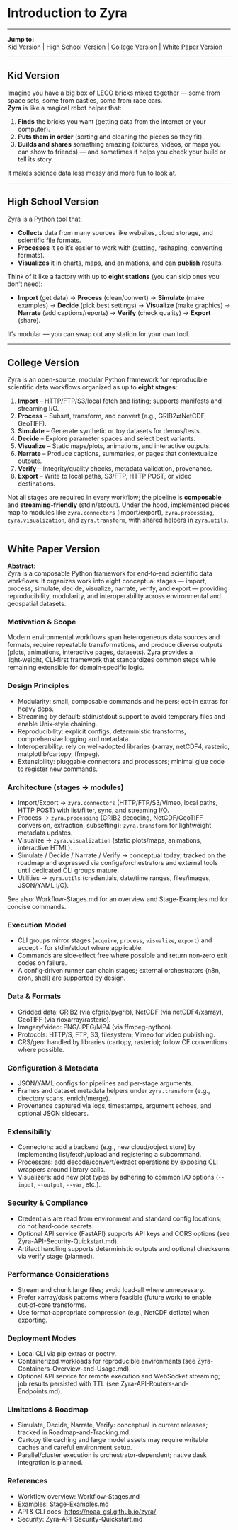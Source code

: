 # Introduction to Zyra

---

**Jump to:**  
[Kid Version](#kid-version) | [High School Version](#high-school-version) | [College Version](#college-version) | [White Paper Version](#white-paper-version)

---

## Kid Version
Imagine you have a big box of LEGO bricks mixed together — some from space sets, some from castles, some from race cars.  
**Zyra** is like a magical robot helper that:
1. **Finds** the bricks you want (getting data from the internet or your computer).  
2. **Puts them in order** (sorting and cleaning the pieces so they fit).  
3. **Builds and shares** something amazing (pictures, videos, or maps you can show to friends) — and sometimes it helps you check your build or tell its story.

It makes science data less messy and more fun to look at.

---

## High School Version
Zyra is a Python tool that:
- **Collects** data from many sources like websites, cloud storage, and scientific file formats.  
- **Processes** it so it’s easier to work with (cutting, reshaping, converting formats).  
- **Visualizes** it in charts, maps, and animations, and can **publish** results.  

Think of it like a factory with up to **eight stations** (you can skip ones you don’t need):
- **Import** (get data) → **Process** (clean/convert) → **Simulate** (make examples) → **Decide** (pick best settings) → **Visualize** (make graphics) → **Narrate** (add captions/reports) → **Verify** (check quality) → **Export** (share).

It’s modular — you can swap out any station for your own tool.

---

## College Version
Zyra is an open-source, modular Python framework for reproducible scientific data workflows organized as up to **eight stages**:
1. **Import** – HTTP/FTP/S3/local fetch and listing; supports manifests and streaming I/O.  
2. **Process** – Subset, transform, and convert (e.g., GRIB2⇄NetCDF, GeoTIFF).  
3. **Simulate** – Generate synthetic or toy datasets for demos/tests.  
4. **Decide** – Explore parameter spaces and select best variants.  
5. **Visualize** – Static maps/plots, animations, and interactive outputs.  
6. **Narrate** – Produce captions, summaries, or pages that contextualize outputs.  
7. **Verify** – Integrity/quality checks, metadata validation, provenance.  
8. **Export** – Write to local paths, S3/FTP, HTTP POST, or video destinations.  

Not all stages are required in every workflow; the pipeline is **composable** and **streaming‑friendly** (stdin/stdout). Under the hood, implemented pieces map to modules like `zyra.connectors` (import/export), `zyra.processing`, `zyra.visualization`, and `zyra.transform`, with shared helpers in `zyra.utils`.

---

## White Paper Version
**Abstract:**  
Zyra is a composable Python framework for end‑to‑end scientific data workflows. It organizes work into eight conceptual stages — import, process, simulate, decide, visualize, narrate, verify, and export — providing reproducibility, modularity, and interoperability across environmental and geospatial datasets.

### Motivation & Scope
Modern environmental workflows span heterogeneous data sources and formats, require repeatable transformations, and produce diverse outputs (plots, animations, interactive pages, datasets). Zyra provides a light‑weight, CLI‑first framework that standardizes common steps while remaining extensible for domain‑specific logic.

### Design Principles
- Modularity: small, composable commands and helpers; opt‑in extras for heavy deps.  
- Streaming by default: stdin/stdout support to avoid temporary files and enable Unix‑style chaining.  
- Reproducibility: explicit configs, deterministic transforms, comprehensive logging and metadata.  
- Interoperability: rely on well‑adopted libraries (xarray, netCDF4, rasterio, matplotlib/cartopy, ffmpeg).  
- Extensibility: pluggable connectors and processors; minimal glue code to register new commands.  

### Architecture (stages → modules)
- Import/Export → `zyra.connectors` (HTTP/FTP/S3/Vimeo, local paths, HTTP POST) with list/filter, sync, and streaming I/O.  
- Process → `zyra.processing` (GRIB2 decoding, NetCDF/GeoTIFF conversion, extraction, subsetting); `zyra.transform` for lightweight metadata updates.  
- Visualize → `zyra.visualization` (static plots/maps, animations, interactive HTML).  
- Simulate / Decide / Narrate / Verify → conceptual today; tracked on the roadmap and expressed via configs/orchestrators and external tools until dedicated CLI groups mature.  
- Utilities → `zyra.utils` (credentials, date/time ranges, files/images, JSON/YAML I/O).  

See also: Workflow-Stages.md for an overview and Stage-Examples.md for concise commands.

### Execution Model
- CLI groups mirror stages (`acquire`, `process`, `visualize`, `export`) and accept `-` for stdin/stdout where applicable.  
- Commands are side‑effect free where possible and return non‑zero exit codes on failure.  
- A config‑driven runner can chain stages; external orchestrators (n8n, cron, shell) are supported by design.  

### Data & Formats
- Gridded data: GRIB2 (via cfgrib/pygrib), NetCDF (via netCDF4/xarray), GeoTIFF (via rioxarray/rasterio).  
- Imagery/video: PNG/JPEG/MP4 (via ffmpeg-python).  
- Protocols: HTTP/S, FTP, S3, filesystem; Vimeo for video publishing.  
- CRS/geo: handled by libraries (cartopy, rasterio); follow CF conventions where possible.  

### Configuration & Metadata
- JSON/YAML configs for pipelines and per‑stage arguments.  
- Frames and dataset metadata helpers under `zyra.transform` (e.g., directory scans, enrich/merge).  
- Provenance captured via logs, timestamps, argument echoes, and optional JSON sidecars.  

### Extensibility
- Connectors: add a backend (e.g., new cloud/object store) by implementing list/fetch/upload and registering a subcommand.  
- Processors: add decode/convert/extract operations by exposing CLI wrappers around library calls.  
- Visualizers: add new plot types by adhering to common I/O options (`--input`, `--output`, `--var`, etc.).  

### Security & Compliance
- Credentials are read from environment and standard config locations; do not hard‑code secrets.  
- Optional API service (FastAPI) supports API keys and CORS options (see Zyra-API-Security-Quickstart.md).  
- Artifact handling supports deterministic outputs and optional checksums via verify stage (planned).  

### Performance Considerations
- Stream and chunk large files; avoid load‑all where unnecessary.  
- Prefer xarray/dask patterns where feasible (future work) to enable out‑of‑core transforms.  
- Use format‑appropriate compression (e.g., NetCDF deflate) when exporting.  

### Deployment Modes
- Local CLI via pip extras or poetry.  
- Containerized workloads for reproducible environments (see Zyra-Containers-Overview-and-Usage.md).  
- Optional API service for remote execution and WebSocket streaming; job results persisted with TTL (see Zyra-API-Routers-and-Endpoints.md).  

### Limitations & Roadmap
- Simulate, Decide, Narrate, Verify: conceptual in current releases; tracked in Roadmap-and-Tracking.md.  
- Cartopy tile caching and large model assets may require writable caches and careful environment setup.  
- Parallel/cluster execution is orchestrator‑dependent; native dask integration is planned.  

### References
- Workflow overview: Workflow-Stages.md  
- Examples: Stage-Examples.md  
- API & CLI docs: https://noaa-gsl.github.io/zyra/  
- Security: Zyra-API-Security-Quickstart.md  
